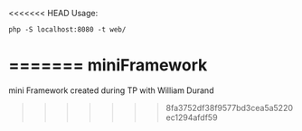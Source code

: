 <<<<<<< HEAD
Usage:

    php -S localhost:8080 -t web/
=======
miniFramework
=============

mini Framework created during TP with William Durand
>>>>>>> 8fa3752df38f9577bd3cea5a5220ec1294afdf59
